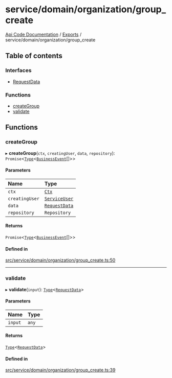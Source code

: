# service/domain/organization/group\_create
 
[Api Code Documentation](../README.md) / [Exports](../modules.md) / service/domain/organization/group\_create

## Table of contents

### Interfaces

- [RequestData](../interfaces/service_domain_organization_group_create.RequestData.md)

### Functions

- [createGroup](service_domain_organization_group_create.md#creategroup)
- [validate](service_domain_organization_group_create.md#validate)

## Functions

### createGroup

▸ **createGroup**(`ctx`, `creatingUser`, `data`, `repository`): `Promise`\<[`Type`](result.md#type)\<[`BusinessEvent`](service_domain_business_event.md#businessevent)[]\>\>

#### Parameters

| Name | Type |
| :------ | :------ |
| `ctx` | [`Ctx`](../interfaces/lib_ctx.Ctx.md) |
| `creatingUser` | [`ServiceUser`](../interfaces/service_domain_organization_service_user.ServiceUser.md) |
| `data` | [`RequestData`](../interfaces/service_domain_organization_group_create.RequestData.md) |
| `repository` | `Repository` |

#### Returns

`Promise`\<[`Type`](result.md#type)\<[`BusinessEvent`](service_domain_business_event.md#businessevent)[]\>\>

#### Defined in

[src/service/domain/organization/group_create.ts:50](https://github.com/openkfw/TruBudget/blob/90402cb/api/src/service/domain/organization/group_create.ts#L50)

___

### validate

▸ **validate**(`input`): [`Type`](result.md#type)\<[`RequestData`](../interfaces/service_domain_organization_group_create.RequestData.md)\>

#### Parameters

| Name | Type |
| :------ | :------ |
| `input` | `any` |

#### Returns

[`Type`](result.md#type)\<[`RequestData`](../interfaces/service_domain_organization_group_create.RequestData.md)\>

#### Defined in

[src/service/domain/organization/group_create.ts:39](https://github.com/openkfw/TruBudget/blob/90402cb/api/src/service/domain/organization/group_create.ts#L39)
